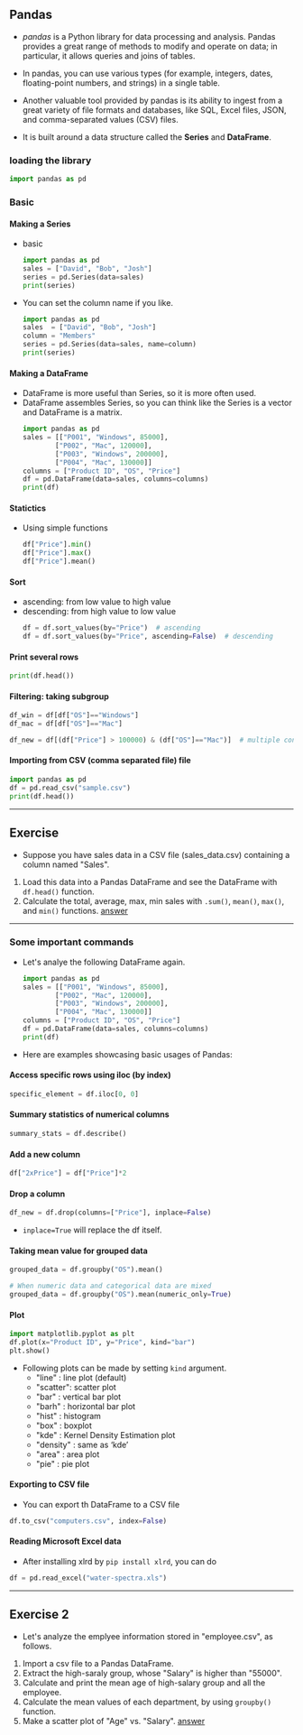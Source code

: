 ## Pandas

* *pandas* is a Python library for data processing and analysis. Pandas provides a great range of methods to modify and operate on data; in particular, it allows queries and joins of tables.
* In pandas, you can use various types (for example, integers, dates, floating-point numbers, and strings) in a single table.
* Another valuable tool provided by pandas is its ability to ingest from a great variety of file formats and databases, like SQL, Excel files, JSON, and comma-separated values (CSV) files.

* It is built around a data structure called the **Series** and **DataFrame**.

### loading the library
  ```python
  import pandas as pd
  ```

### Basic

#### Making a Series
* basic
  ```python
  import pandas as pd
  sales = ["David", "Bob", "Josh"]
  series = pd.Series(data=sales)
  print(series)
  ```

* You can set the column name if you like.
  ```python
  import pandas as pd
  sales  = ["David", "Bob", "Josh"]
  column = "Members"
  series = pd.Series(data=sales, name=column)
  print(series)
  ```

#### Making a DataFrame
* DataFrame is more useful than Series, so it is more often used.
* DataFrame assembles Series, so you can think like the Series is a vector and DataFrame is a matrix.
  ```python
  import pandas as pd
  sales = [["P001", "Windows", 85000],
          ["P002", "Mac", 120000],
          ["P003", "Windows", 200000],
          ["P004", "Mac", 130000]]
  columns = ["Product ID", "OS", "Price"]
  df = pd.DataFrame(data=sales, columns=columns)
  print(df)
  ```

#### Statictics
* Using simple functions
  ```python
  df["Price"].min()
  df["Price"].max()
  df["Price"].mean()
  ```

#### Sort
* ascending: from low value to high value
* descending: from high value to low value
  ```python
  df = df.sort_values(by="Price")  # ascending
  df = df.sort_values(by="Price", ascending=False)  # descending
  ```

#### Print several rows
```python
print(df.head())
```

#### Filtering: taking subgroup
```python
df_win = df[df["OS"]=="Windows"]
df_mac = df[df["OS"]=="Mac"]

df_new = df[(df["Price"] > 100000) & (df["OS"]=="Mac")]  # multiple condition
```

#### Importing from CSV (comma separated file) file
```python
import pandas as pd
df = pd.read_csv("sample.csv")
print(df.head())
```

---

## Exercise
* Suppose you have sales data in a CSV file (sales_data.csv) containing a column named "Sales".
1. Load this data into a Pandas DataFrame and see the DataFrame with `df.head()` function.
2. Calculate the total, average, max, min sales with `.sum()`, `mean()`, `max()`, and `min()` functions.
<a href="./answer.md#pandas">answer</a>

---

### Some important commands
* Let's analye the following DataFrame again.
  ```python
  import pandas as pd
  sales = [["P001", "Windows", 85000],
          ["P002", "Mac", 120000],
          ["P003", "Windows", 200000],
          ["P004", "Mac", 130000]]
  columns = ["Product ID", "OS", "Price"]
  df = pd.DataFrame(data=sales, columns=columns)
  print(df)
  ```

* Here are examples showcasing basic usages of Pandas:

#### Access specific rows using iloc (by index)
```python
specific_element = df.iloc[0, 0]
```

#### Summary statistics of numerical columns
```python
summary_stats = df.describe()
```

#### Add a new column
```python
df["2xPrice"] = df["Price"]*2
```

#### Drop a column
```python
df_new = df.drop(columns=["Price"], inplace=False)
```
* `inplace=True` will replace the df itself.

#### Taking mean value for grouped data
```python
grouped_data = df.groupby("OS").mean()

# When numeric data and categorical data are mixed
grouped_data = df.groupby("OS").mean(numeric_only=True)
```

#### Plot
```python
import matplotlib.pyplot as plt
df.plot(x="Product ID", y="Price", kind="bar")
plt.show()
```
* Following plots can be made by setting `kind` argument.
    * "line" : line plot (default)
    * "scatter": scatter plot
    * "bar" : vertical bar plot
    * "barh" : horizontal bar plot
    * "hist" : histogram
    * "box" : boxplot
    * "kde" : Kernel Density Estimation plot
    * "density" : same as ‘kde’
    * "area" : area plot
    * "pie" : pie plot

#### Exporting to CSV file
* You can export th DataFrame to a CSV file
```python
df.to_csv("computers.csv", index=False)
```

#### Reading Microsoft Excel data
* After installing xlrd by `pip install xlrd`, you can do
```python
df = pd.read_excel("water-spectra.xls")
```

---

## Exercise 2
* Let's analyze the emplyee information stored in "employee.csv", as follows.
1. Import a csv file to a Pandas DataFrame.
2. Extract the high-saraly group, whose "Salary" is higher than "55000".
3. Calculate and print the mean age of high-salary group and all the employee.
4. Calculate the mean values of each department, by using `groupby()` function.
5. Make a scatter plot of "Age" vs. "Salary".
<a href="./answer.md#pandas2">answer</a>